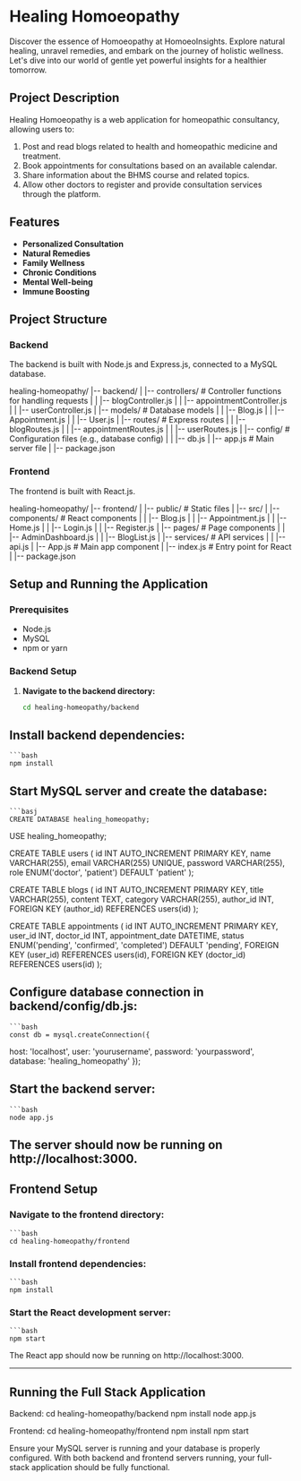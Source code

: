 # Healing Homoeopathy

Discover the essence of Homoeopathy at HomoeoInsights. Explore natural healing, unravel remedies, and embark on the journey of holistic wellness. Let's dive into our world of gentle yet powerful insights for a healthier tomorrow.

## Project Description

Healing Homoeopathy is a web application for homeopathic consultancy, allowing users to:
1. Post and read blogs related to health and homeopathic medicine and treatment.
2. Book appointments for consultations based on an available calendar.
3. Share information about the BHMS course and related topics.
4. Allow other doctors to register and provide consultation services through the platform.

## Features

- **Personalized Consultation**
- **Natural Remedies**
- **Family Wellness**
- **Chronic Conditions**
- **Mental Well-being**
- **Immune Boosting**

## Project Structure

### Backend

The backend is built with Node.js and Express.js, connected to a MySQL database.

healing-homeopathy/
|-- backend/
| |-- controllers/ # Controller functions for handling requests
| | |-- blogController.js
| | |-- appointmentController.js
| | |-- userController.js
| |-- models/ # Database models
| | |-- Blog.js
| | |-- Appointment.js
| | |-- User.js
| |-- routes/ # Express routes
| | |-- blogRoutes.js
| | |-- appointmentRoutes.js
| | |-- userRoutes.js
| |-- config/ # Configuration files (e.g., database config)
| | |-- db.js
| |-- app.js # Main server file
| |-- package.json


### Frontend

The frontend is built with React.js.

healing-homeopathy/
|-- frontend/
| |-- public/ # Static files
| |-- src/
| |-- components/ # React components
| | |-- Blog.js
| | |-- Appointment.js
| | |-- Home.js
| | |-- Login.js
| | |-- Register.js
| |-- pages/ # Page components
| | |-- AdminDashboard.js
| | |-- BlogList.js
| |-- services/ # API services
| | |-- api.js
| |-- App.js # Main app component
| |-- index.js # Entry point for React
| |-- package.json



## Setup and Running the Application

### Prerequisites

- Node.js
- MySQL
- npm or yarn

### Backend Setup

1. **Navigate to the backend directory:**

   ```bash
   cd healing-homeopathy/backend

## Install backend dependencies:
    ```bash
    npm install

## Start MySQL server and create the database:

    ```basj
    CREATE DATABASE healing_homeopathy;

USE healing_homeopathy;

CREATE TABLE users (
    id INT AUTO_INCREMENT PRIMARY KEY,
    name VARCHAR(255),
    email VARCHAR(255) UNIQUE,
    password VARCHAR(255),
    role ENUM('doctor', 'patient') DEFAULT 'patient'
);

CREATE TABLE blogs (
    id INT AUTO_INCREMENT PRIMARY KEY,
    title VARCHAR(255),
    content TEXT,
    category VARCHAR(255),
    author_id INT,
    FOREIGN KEY (author_id) REFERENCES users(id)
);

CREATE TABLE appointments (
    id INT AUTO_INCREMENT PRIMARY KEY,
    user_id INT,
    doctor_id INT,
    appointment_date DATETIME,
    status ENUM('pending', 'confirmed', 'completed') DEFAULT 'pending',
    FOREIGN KEY (user_id) REFERENCES users(id),
    FOREIGN KEY (doctor_id) REFERENCES users(id)
);


## Configure database connection in backend/config/db.js:
    ```bash
    const db = mysql.createConnection({
  host: 'localhost',
  user: 'yourusername',
  password: 'yourpassword',
  database: 'healing_homeopathy'
});


## Start the backend server:
    ```bash
    node app.js

The server should now be running on http://localhost:3000.
----------------------------------------------------------------------------------------------------------------------


## Frontend Setup

### Navigate to the frontend directory:
    ```bash
    cd healing-homeopathy/frontend

### Install frontend dependencies:
    ```bash
    npm install

### Start the React development server:
    ```bash
    npm start

The React app should now be running on http://localhost:3000.

-------------------------------------------------------------------------------------------------------------------------------------


## Running the Full Stack Application

Backend:
cd healing-homeopathy/backend
npm install
node app.js


Frontend:
cd healing-homeopathy/frontend
npm install
npm start


Ensure your MySQL server is running and your database is properly configured. With both backend and frontend servers running, your full-stack application should be fully functional.




